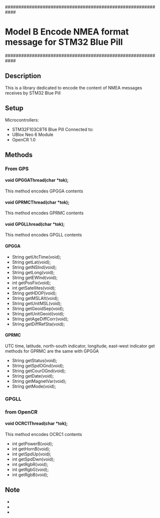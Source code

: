 ############################################################
#	Model B Encode NMEA format message for STM32 Blue Pill
############################################################

## Description

This is a library dedicated to encode the content of NMEA messages receives by STM32 Blue Pill

## Setup
 
 Microcontrollers:
 - STM32F103C8T6 Blue Pill
 Connected to:
 - UBlox Neo 6 Module
 - OpenCR 1.0


## Methods

### From GPS
#### void GPGGAThread(char *tok); 
This method encodes GPGGA contents

#### void GPRMCThread(char *tok);
This method encodes GPRMC contents

#### void GPGLLhread(char *tok);
This method encodes GPGLL contents

#### GPGGA
- String getUtcTime(void);
- String getLat(void);
- String getNSInd(void);
- String getLong(void);
- String getEWInd(void);
- int getPosFix(void);
- int getSatellites(void);
- String getHDOP(void);
- String getMSLAlt(void);
- String getUnitMSL(void);
- String getGeoidSep(void);
- String getUnitGeoid(void);
- String getAgeDiffCorr(void);
- String getDiffRefSta(void);

#### GPRMC
UTC time, latitude, north-south indicator, longitude, east-west indicator get methods for GPRMC are the same with GPGGA
- String getStatus(void);
- String getSpdOGnd(void);
- String getCourOGnd(void);
- String getDate(void);
- String getMagnetVar(void);
- String getMode(void);

### GPGLL

### from OpenCR
#### void OCRC1Thread(char *tok);
This method encodes OCRC1 contents

- int getPowerB(void);
- int getHornB(void);
- int getSpdUp(void);
- int getSpdDwn(void);
- int getRgbR(void);
- int getRgbG(void);
- int getRgbB(void);

## Note
 - 
 - 
 - 


